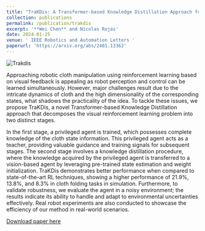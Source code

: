```yaml
---
title: "TraKDis: A Transformer-based Knowledge Distillation Approach for Visual Reinforcement Learning with Application to Cloth Manipulation"
collection: publications
permalink: /publication/trakdis
excerpt: '**Wei Chen** and Nicolas Rojas'
date: 2024-01-25
venue: ' IEEE Robotics and Automation Letters '
paperurl: 'https://arxiv.org/abs/2401.13362'
---
```




![Trakdis](https://github.com/Rudy112/weichen.github.io/assets/55579633/470ecae9-c57f-484b-a641-5c7259d57f4b)

Approaching robotic cloth manipulation using reinforcement learning based on visual feedback is appealing as robot perception and control can be learned simultaneously. However, major challenges result due to the intricate dynamics of cloth and the high dimensionality of the corresponding states, what shadows the practicality of the idea. To tackle these issues, we propose TraKDis, a novel Transformer-based Knowledge Distillation approach that decomposes the visual reinforcement learning problem into two distinct stages. 

In the first stage, a privileged agent is trained, which possesses complete knowledge of the cloth state information. This privileged agent acts as a teacher, providing valuable guidance and training signals for subsequent stages. The second stage involves a knowledge distillation procedure, where the knowledge acquired by the privileged agent is transferred to a vision-based agent by leveraging pre-trained state estimation and weight initialization. TraKDis demonstrates better performance when compared to state-of-the-art RL techniques, showing a higher performance of 21.9%, 13.8%, and 8.3% in cloth folding tasks in simulation. Furthermore, to validate robustness, we evaluate the agent in a noisy environment; the results indicate its ability to handle and adapt to environmental uncertainties effectively. Real robot experiments are also conducted to showcase the efficiency of our method in real-world scenarios.

[Download paper here](https://arxiv.org/abs/2401.13362)

